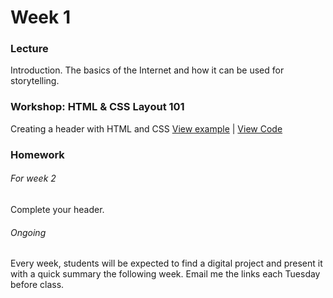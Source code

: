 # Week 1

### Lecture

Introduction. The basics of the Internet and how it can be used for storytelling.

### Workshop: HTML & CSS Layout 101  

Creating a header with HTML and CSS
[View example](http://rodrigodebenito.github.io/icp-design-and-code/week-1/workshop/public/) | [View Code](https://github.com/rodrigodebenito/icp-design-and-code/tree/gh-pages/week-1/workshop)

### Homework

###### For week 2
Complete your header.

###### Ongoing
Every week, students will be expected to find a digital project and present it with a quick summary the following week.
Email me the links each Tuesday before class.

